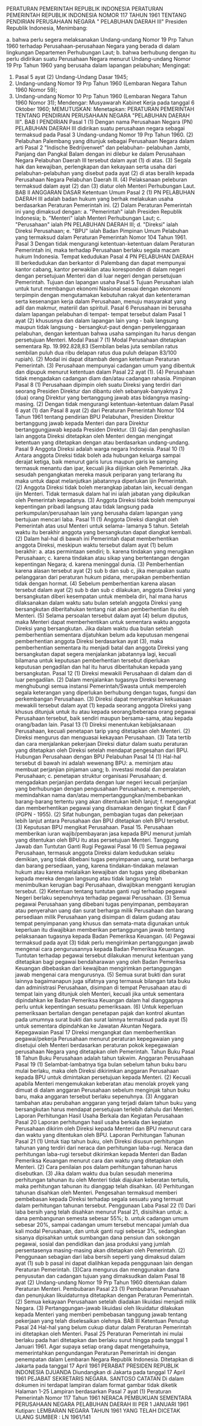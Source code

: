  PERATURAN PEMERINTAH REPUBLIK INDONESIA PERATURAN PEMERINTAH REPUBLIK INDONESIA NOMOR 117 TAHUN 1961 TENTANG PENDIRIAN PERUSAHAAN NEGARA " PELABUHAN DAERAH III" Presiden Republik Indonesia,
Menimbang:

a. bahwa perlu segera melaksanakan Undang-undang Nomor 19 Prp Tahun 1960 terhadap Perusahaan-perusahaan Negara yang berada di dalam lingkungan Departemen Perhubungan Laut;
b. bahwa berhubung dengan itu perlu didirikan suatu Perusahaan Negara menurut Undang-undang Nomor 19 Prp Tahun 1960 yang berusaha dalam lapangan pelabuhan;
Mengingat:

1. Pasal 5 ayat (2) Undang-Undang Dasar 1945;
2. Undang-undang Nomor 19 Prp Tahun 1960 (Lembaran Negara Tahun 1960 Nomor 59);
3. Undang-undang Nomor 10 Prp Tahun 1960 (Lembaran Negara Tahun 1960 Nomor 31); Mendengar: Musyawarah Kabinet Kerja pada tanggal 6 Oktober 1960;
MEMUTUSKAN:
 Menetapkan: PERATURAN PEMERINTAH TENTANG PENDIRIAN PERUSAHAAN NEGARA "PELABUHAN DAERAH III".
BAB I PENDIRIAN
Pasal 1
(1) Dengan nama Perusahaan Negara (PN) PELABUHAN DAERAH III didirikan suatu perusahaan negara sebagai termaksud pada Pasal 3 Undang-undang Nomor 19 Prp Tahun 1960.
(2) Pelabuhan Palembang yang ditunjuk sebagai Perusahaan Negara dalam arti Pasal 2 "Indische Bedrijvenwet" dan pelabuhan- pelabuhan Jambi, Panjang dan Pangkal Balam dengan ini dilebur ke dalam Perusahaan Negara Pelabuhan Daerah III tersebut dalam ayat (1) di atas.
(3) Segala hak dan kewajiban, perlengkapan dan kekayaan serta usaha dari pelabuhan-pelabuhan yang disebut pada ayat (2) di atas beralih kepada Perusahaan Negara Pelabuhan Daerah III.
(4) Pelaksanaan peleburan termaksud dalam ayat (2) dan (3) diatur oleh Menteri Perhubungan Laut.
BAB II ANGGARAN DASAR Ketentuan Umum
Pasal 2
(1) PN PELABUHAN DAERAH III adalah badan hukum yang berhak melakukan usaha berdasarkan Peraturan Pemerintah ini.
(2) Dalam Peraturan Pemerintah ini yang dimaksud dengan:
a. "Pemerintah" ialah Presiden Republik Indonesia;
b. "Menteri" ialah Menteri Perhubungan Laut;
c. "Perusahaan" ialah PN PELABUHAN DAERAH III;
d. "Direksi" ialah Direksi Perusahaan;
e. "BPU" ialah Badan Pimpinan Umum Pelabuhan yang termaksud dalam Peraturan Pemerintah Nomor 104 Tahun 1961.
Pasal 3
Dengan tidak mengurangi ketentuan-ketentuan dalam Peraturan Pemerintah ini, maka terhadap Perusahaan berlaku segala macam hukum Indonesia. Tempat kedudukan
Pasal 4
PN PELABUHAN DAERAH III berkedudukan dan berkantor di Palembang dan dapat mempunyai kantor cabang, kantor perwakilan atau koresponden di dalam negeri dengan persetujuan Menteri dan di luar negeri dengan persetujuan Pemerintah. Tujuan dan lapangan usaha
Pasal 5
Tujuan Perusahan ialah untuk turut membangun ekonomi Nasional sesuai dengan ekonomi terpimpin dengan mengutamakan kebutuhan rakyat dan ketenteraman serta kesenangan kerja dalam Perusahaan, menuju masyarakat yang adil dan makmur, materiil dan spirituil.
Pasal 6
Perusahaan ini berusaha dalam lapangan pelabuhan di tempat- tempat tersebut dalam Pasal 1 ayat (2) khususnya dan dalam lapangan lain yang - baik langsung maupun tidak langsung - bersangkut-paut dengan penyelenggaraan pelabuhan, dengan ketentuan bahwa usaha sampingan itu harus dengan persetujuan Menteri. Modal
Pasal 7
(1) Modal Perusahaan ditetapkan sementara Rp. 19.992.828,83 (Sembilan belas juta sembilan ratus sembilan puluh dua ribu delapan ratus dua puluh delapan 83/100 rupiah).
(2) Modal ini dapat ditambah dengan ketentuan Peraturan Pemerintah.
(3) Perusahaan mempunyai cadangan umum yang dibentuk dan dipupuk menurut ketentuan dalam Pasal 22 ayat (1).
(4) Perusahaan tidak mengadakan cadangan diam dan/atau cadangan rahasia. Pimpinan
Pasal 8
(1) Perusahaan dipimpin oleh suatu Direksi yang terdiri dari seorang Presiden Direktur dan dibantu oleh sebanyak-banyaknya 2 (dua) orang Direktur yang bertanggung jawab atas bidangnya masing-masing.
(2) Dengan tidak mengurangi ketentuan-ketentuan dalam Pasal 6 ayat (1) dan Pasal 8 ayat (2) dari Peraturan Pemerintah Nomor 104 Tahun 1961 tentang pendirian BPU Pelabuhan, Presiden Direktur bertanggung jawab kepada Menteri dan para Direktur bertanggungjawab kepada Presiden Direktur.
(3) Gaji dan penghasilan lain anggota Direksi ditetapkan oleh Menteri dengan mengingat ketentuan yang ditetapkan dengan atau berdasarkan undang-undang.
Pasal 9
Anggota Direksi adalah warga negara Indonesia.
Pasal 10
(1) Antara anggota Direksi tidak boleh ada hubungan keluarga sampai derajat ketiga, baik menurut garis lurus maupun garis ke samping termasuk menantu dan ipar, kecuali jika diijinkan oleh Pemerintah. Jika sesudah pengangkatan mereka masuk periparan yang terlarang itu maka untuk dapat melanjutkan jabatannya diperlukan ijin Pemerintah.
(2) Anggota Direksi tidak boleh merangkap jabatan lain, kecuali dengan ijin Menteri. Tidak termasuk dalam hal ini ialah jabatan yang dipikulkan oleh Pemerintah kepadanya.
(3) Anggota Direksi tidak boleh mempunyai kepentingan pribadi langsung atau tidak langsung pada perkumpulan/perusahaan lain yang berusaha dalam lapangan yang bertujuan mencari laba.
Pasal 11
(1) Anggota Direksi diangkat oleh Pemerintah atas usul Menteri untuk selama- lamanya 5 tahun. Setelah waktu itu berakhir anggota yang bersangkutan dapat diangkat kembali.
(2) Dalam hal-hal di bawah ini Pemerintah dapat memberhentikan anggota Direksi, meskipun waktu tersebut dalam ayat (1) belum berakhir:
a. atas permintaan sendiri;
b. karena tindakan yang merugikan Perusahaan;
c. karena tindakan atau sikap yang bertentangan dengan kepentingan Negara;
d. karena meninggal dunia.
(3) Pemberhentian karena alasan tersebut ayat (2) sub b dan sub c, jika merupakan suatu pelanggaran dari peraturan hukum pidana, merupakan pemberhentian tidak dengan hormat.
(4) Sebelum pemberhentian karena alasan tersebut dalam ayat (2) sub b dan sub c dilakukan, anggota Direksi yang bersangkutan diberi kesempatan untuk membela diri, hal mana harus dilaksanakan dalam waktu satu bulan setelah anggota Direksi yang bersangkutan diberitahukan tentang niat akan pemberhentian itu oleh Menteri.
(5) Selama persoalan tersebut dalam ayat (4) belum diputus, maka Menteri dapat memberhentikan untuk sementara waktu anggota Direksi yang bersangkutan. Jika dalam waktu dua bulan setelah pemberhentian sementara dijatuhkan belum ada keputusan mengenai pemberhentian anggota Direksi berdasarkan ayat (3), maka pemberhentian sementara itu menjadi batal dan anggota Direksi yang bersangkutan dapat segera menjalankan jabatannya lagi, kecuali bilamana untuk keputusan pemberhentian tersebut diperlukan keputusan pengadilan dan hal itu harus diberitahukan kepada yang bersangkutan.
Pasal 12
(1) Direksi mewakili Perusahaan di dalam dan di luar pengadilan.
(2) Dalam menjalankan tugasnya Direksi berwenang menghubungi semua instansi Pemerintah/Swasta untuk memperoleh segala keterangan yang diperlukan berhubung dengan tugas, fungsi dan perkembangan Perusahaan.
(3) Direksi dapat menyerahkan kekuasaan mewakili tersebut dalam ayat (1) kepada seorang anggota Direksi yang khusus ditunjuk untuk itu atau kepada seorang/beberapa orang pegawai Perusahaan tersebut, baik sendiri maupun bersama-sama, atau kepada orang/badan lain.
Pasal 13
(1) Direksi menentukan kebijaksanaan Perusahaan, kecuali penetapan tarip yang ditetapkan oleh Menteri.
(2) Direksi mengurus dan menguasai kekayaan Perusahaan.
(3) Tata tertib dan cara menjalankan pekerjaan Direksi diatur dalam suatu peraturan yang ditetapkan oleh Direksi setelah mendapat pengesahan dari BPU. Hubungan Perusahaan dengan BPU Pelabuhan
Pasal 14
(1) Hal-hal tersebut di bawah ini adalah wewenang BPU:
a. meminjam atau membuat perjanjian pinjaman uang;
b. investasi modal dan peralatan Perusahaan;
c. penetapan struktur organisasi Perusahaan;
d. mengadakan perjanjian perdata dengan luar negeri kecuali perjanjian yang berhubungan dengan pengusahaan Perusahaan;
e. memperoleh, memindahkan nama dan/atau mempertanggungkan/membebankan barang-barang tertentu yang akan ditentukan lebih lanjut;
f. mengangkat dan memberhentikan pegawai yang disamakan dengan tingkat E dan F (PGPN - 1955).
(2) Sifat hubungan, pembagian tugas dan pekerjaan lebih lanjut antara Perusahaan dan BPU ditetapkan oleh BPU tersebut.
(3) Keputusan BPU mengikat Perusahaan. Pasal 15. Perusahaan memberikan iuran wajib/pembayaran jasa kepada BPU menurut jumlah yang ditentukan oleh BPU itu atas persetujuan Menteri. Tanggung Jawab dan Tuntutan Ganti Rugi Pegawai
Pasal 16
(1) Semua pegawai Perusahaan, termasuk anggota Direksi dalam kedudukan selaku demikian, yang tidak dibebani tugas penyimpanan uang, surat berharga dan barang persediaan, yang, karena tindakan-tindakan melawan hukum atau karena melalaikan kewajiban dan tugas yang dibebankan kepada mereka dengan langsung atau tidak langsung telah menimbulkan kerugian bagi Perusahaan, diwajibkan mengganti kerugian tersebut.
(2) Ketentuan tentang tuntutan ganti rugi terhadap pegawai Negeri berlaku sepenuhnya terhadap pegawai Perusahaan.
(3) Semua pegawai Perusahaan yang dibebani tugas penyimpanan, pembayaran atau penyerahan uang dan surat berharga milik Perusahaan dan barang persediaan milik Perusahaan yang disimpan di dalam gudang atau tempat penyimpanan yang khusus dan semata-mata digunakan untuk keperluan itu diwajibkan memberikan pertanggungan jawab tentang pelaksanaan tugasnya kepada Badan Pemeriksa Keuangan.
(4) Pegawai termaksud pada ayat (3) tidak perlu mengirimkan pertanggungan jawab mengenai cara pengurusannya kepada Badan Pemeriksa Keuangan. Tuntutan terhadap pegawai tersebut dilakukan menurut ketentuan yang ditetapkan bagi pegawai bendaharawan yang oleh Badan Pemeriksa Keuangan dibebaskan dari kewajiban mengirimkan pertanggungan jawab mengenai cara mengurusnya.
(5) Semua surat bukti dan surat lainnya bagaimanapun juga sifatnya yang termasuk bilangan tata buku dan administrasi Perusahaan, disimpan di tempat Perusahaan atau di tempat lain yang ditunjuk oleh Menteri, kecuali jika untuk sementara dipindahkan ke Badan Pemeriksa Keuangan dalam hal dianggapnya perlu untuk kepentingan sesuatu pemeriksaan.
(6) Untuk keperluan pemeriksaan bertalian dengan penetapan pajak dan kontrol akuntan pada umumnya surat bukti dan surat lainnya termaksud pada ayat (5) untuk sementara dipindahkan ke Jawatan Akuntan Negara. Kepegawaian
Pasal 17
Direksi mengangkat dan memberhentikan pegawai/pekerja Perusahaan menurut peraturan kepegawaian yang disetujui oleh Menteri berdasarkan peraturan pokok kepegawaian perusahaan Negara yang ditetapkan oleh Pemerintah. Tahun Buku
Pasal 18
Tahun Buku Perusahaan adalah tahun takwim. Anggaran Perusahaan
Pasal 19
(1) Selambat-lambatnya tiga bulan sebelum tahun buku baru mulai berlaku, maka oleh Direksi dikirimkan anggaran Perusahaan kepada BPU untuk dimintakan persetujuan kepada Menteri.
(2) Kecuali apabila Menteri mengemukakan keberatan atau menolak proyek yang dimuat di dalam anggaran Perusahaan sebelum menginjak tahun buku baru, maka anggaran tersebut berlaku sepenuhnya.
(3) Anggaran tambahan atau perubahan anggaran yang terjadi dalam tahun buku yang bersangkutan harus mendapat persetujuan terlebih dahulu dari Menteri. Laporan Perhitungan Hasil Usaha Berkala dan Kegiatan Perusahaan
Pasal 20
Laporan perhitungan hasil usaha berkala dan kegiatan Perusahaan dikirim oleh Direksi kepada Menteri dan BPU menurut cara dan waktu yang ditentukan oleh BPU. Laporan Perhitungan Tahunan
Pasal 21
(1) Untuk tiap tahun buku, oleh Direksi disusun perhitungan tahunan yang terdiri dari neraca dan perhitungan laba-rugi. Neraca dan perhitungan laba-rugi tersebut dikirimkan kepada Menteri dan Badan Pemeriksa Keuangan menurut cara dan waktu yang ditetapkan oleh Menteri.
(2) Cara penilaian pos dalam perhitungan tahunan harus disebutkan.
(3) Jika dalam waktu dua bulan sesudah menerima perhitungan tahunan itu oleh Menteri tidak diajukan keberatan tertulis, maka perhitungan tahunan itu dianggap telah disahkan.
(4) Perhitungan tahunan disahkan oleh Menteri. Pengesahan termaksud memberi pembebasan kepada Direksi terhadap segala sesuatu yang termuat dalam perhitungan tahunan tersebut. Penggunaan Laba
Pasal 22
(1) Dari laba bersih yang telah disahkan menurut Pasal 21, disisihkan untuk:
a. dana pembangunan semesta sebesar 55%;
b. untuk cadangan umum sebesar 20%, sampai cadangan umum tersebut mencapai jumlah dua kali modal Perusahaan, dan untuk ganti rugi sebesar 3%, sedangkan sisanya dipisahkan untuk sumbangan dana pensiun dan sokongan pegawai, sosial dan pendidikan dan jasa produksi yang jumlah persentasenya masing-masing akan ditetapkan oleh Pemerintah.
(2) Penggunaan sebagian dari laba bersih seperti yang dimaksud dalam ayat (1) sub b pasal ini dapat dialihkan kepada penggunaan lain dengan Peraturan Pemerintah.
(3)Cara mengurus dan menggunakan dana penyusutan dan cadangan tujuan yang dimaksudkan dalam Pasal 18 ayat (2) Undang-undang Nomor 19 Prp Tahun 1960 ditentukan dalam Peraturan Menteri. Pembubaran
Pasal 23
(1) Pembubaran Perusahaan dan penunjukan likuidaturnya ditetapkan dengan Peraturan Pemerintah.
(2) Semua kekayaan Perusahaan setelah diadakan likuidasi menjadi milik Negara.
(3) Pertanggungan-jawab likuidasi oleh likuidatur dilakukan kepada Menteri yang memberi pembebasan tanggung jawab tentang pekerjaan yang telah diselesaikan olehnya.
BAB III Ketentuan Penutup
Pasal 24
Hal-hal yang belum cukup diatur dalam Peraturan Pemerintah ini ditetapkan oleh Menteri.
Pasal 25
Peraturan Pemerintah ini mulai berlaku pada hari ditetapkan dan berlaku surut hingga pada tanggal 1 Januari 1961. Agar supaya setiap orang dapat mengetahuinya, memerintahkan pengundangan Peraturan Pemerintah ini dengan penempatan dalam Lembaran Negara Republik Indonesia. Ditetapkan di Jakarta pada tanggal 17 April 1961 PERABAT PRESIDEN REPUBLIK INDONESIA DJUANDA Diundangkan di Jakarta pada tanggal 17 April 1961 PEJABAT SEKRETARIS NEGARA. SANTOSO CATATAN Di dalam dokumen ini terdapat lampiran dalam format gambar tidak diketik Halaman 1-25 Lampiran berdasarkan Pasal 7 ayat (1) Peraturan Pemerintah Nomor 117 Tahun 1961 NERACA PEMBUKUAN SEMENTARA PERUSAHAAN NEGARA PELABUHAN DAERAH III PER 1 JANUARI 1961 Kutipan: LEMBARAN NEGARA TAHUN 1961 YANG TELAH DICETAK ULANG SUMBER : LN 1961/141